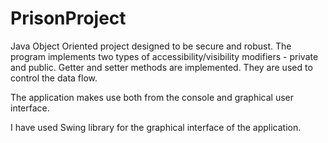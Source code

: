 # PrisonProject

Java Object Oriented project designed to be secure and robust. 
The program implements two types of accessibility/visibility modifiers - private and public.
Getter and setter methods are implemented. They are used to control the data flow.

The application makes use both from the console and graphical user interface.

I have used Swing library for the graphical interface of the application.
